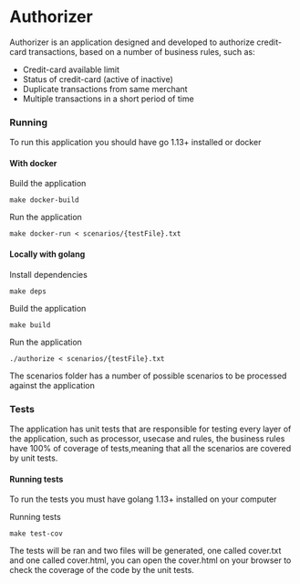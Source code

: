 # Authorizer

Authorizer is an application designed and developed to authorize credit-card transactions, based on  a number of business rules, such as:
  
  - Credit-card available limit
  - Status of credit-card (active of inactive)
  - Duplicate transactions from same merchant
  - Multiple transactions in a short period of time
  
  
### Running

To run this application you should have go 1.13+ installed or docker

#### With docker

Build the application

````make docker-build````

Run the application

```make docker-run < scenarios/{testFile}.txt ```

#### Locally with golang

Install dependencies

````make deps````

Build the application

```make build```

Run the application

```./authorize < scenarios/{testFile}.txt```

The scenarios folder has a number of possible scenarios to be processed against the application

### Tests

The application has unit tests that are responsible for testing every layer of the application, such as processor, usecase and rules, the business rules have 100% of coverage of tests,meaning that all the scenarios are covered by unit tests.

#### Running tests
To run the tests you must have golang 1.13+ installed on your computer

Running tests

`````make test-cov`````

The tests will be ran and two files will be generated, one called cover.txt and one called cover.html, you can open the cover.html on your browser to check the coverage of the code by the unit tests.
